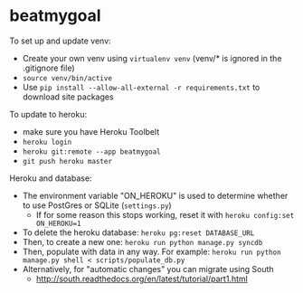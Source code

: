 beatmygoal
==========

To set up and update venv:
- Create your own venv using `virtualenv venv` (venv/* is ignored in the .gitignore file)
- `source venv/bin/active`
- Use `pip install --allow-all-external -r requirements.txt` to download site packages

To update to heroku:
- make sure you have Heroku Toolbelt
- `heroku login`
- `heroku git:remote --app beatmygoal`
- `git push heroku master`

Heroku and database:
- The environment variable "ON_HEROKU" is used to determine whether to use PostGres or SQLite 
  (`settings.py`)
  - If for some reason this stops working, reset it with `heroku config:set ON_HEROKU=1`
- To delete the heroku database: `heroku pg:reset DATABASE_URL`
- Then, to create a new one: `heroku run python manage.py syncdb`
- Then, populate with data in any way. For example:
  `heroku run python manage.py shell < scripts/populate_db.py`
- Alternatively, for "automatic changes" you can migrate using South
  -  http://south.readthedocs.org/en/latest/tutorial/part1.html
